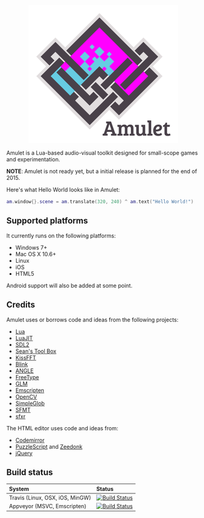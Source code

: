 <p align="center"><img src="logo.png"/></p>

Amulet is a Lua-based audio-visual toolkit designed for small-scope games and experimentation.

**NOTE**: Amulet is not ready yet, but a initial release is planned for the end of 2015.

Here's what Hello World looks like in Amulet:

```lua
am.window{}.scene = am.translate(320, 240) ^ am.text("Hello World!")
```

## Supported platforms

It currently runs on the following platforms:

- Windows 7+
- Mac OS X 10.6+
- Linux
- iOS
- HTML5

Android support will also be added at some point.

## Credits

Amulet uses or borrows code and ideas from the following projects:

- [Lua](http://lua.org)
- [LuaJIT](http://luajit.org/)
- [SDL2](https://www.libsdl.org)
- [Sean's Tool Box](https://github.com/nothings/stb)
- [KissFFT](http://sourceforge.net/projects/kissfft/)
- [Blink](http://www.chromium.org/blink)
- [ANGLE](https://code.google.com/p/angleproject/)
- [FreeType](http://www.freetype.org/)
- [GLM](https://github.com/g-truc/glm)
- [Emscripten](http://emscripten.org)
- [OpenCV](http://opencv.org/)
- [SimpleGlob](https://github.com/brofield/simpleopt)
- [SFMT](http://www.math.sci.hiroshima-u.ac.jp/~m-mat/MT/SFMT/index.html)
- [sfxr](http://www.drpetter.se/project_sfxr.html)

The HTML editor uses code and ideas from:

- [Codemirror](https://codemirror.net/)
- [PuzzleScript](https://github.com/increpare/PuzzleScript) and [Zeedonk](https://github.com/increpare/zeedonk)
- [jQuery](https://jquery.com/)

## Build status

| System |  Status |
|:-------------|:------------|
|Travis (Linux, OSX, iOS, MinGW) | [![Build Status](https://travis-ci.org/ianmaclarty/amulet.svg?branch=master)](https://travis-ci.org/ianmaclarty/amulet) |
|Appveyor (MSVC, Emscripten) | [![Build Status](https://ci.appveyor.com/api/projects/status/tp1ifjl53cy86gyu?svg=true)](https://ci.appveyor.com/project/ianmaclarty/amulet) |
